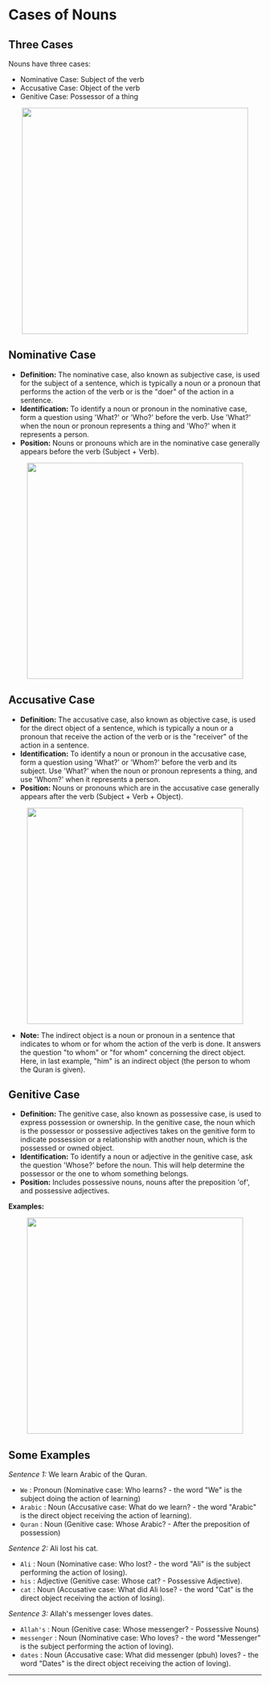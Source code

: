 # Cases of Nouns

## Three Cases
Nouns have three cases:
- Nominative Case: Subject of the verb
- Accusative Case: Object of the verb
- Genitive Case: Possessor of a thing

<p align="center">
  <img src="https://github.com/mdfnam/QnA/assets/156814846/b3a1e706-e9fc-43ca-88a0-b91ea075bad6" width="450">
</p>

## Nominative Case
- **Definition:** The nominative case, also known as subjective case, is used for the subject of a sentence, which is typically a noun or a pronoun that performs the action of the verb or is the "doer" of the action in a sentence.
- **Identification:** To identify a noun or pronoun in the nominative case, form a question using 'What?' or 'Who?' before the verb. Use 'What?' when the noun or pronoun represents a thing and 'Who?' when it represents a person.
- **Position:** Nouns or pronouns which are in the nominative case generally appears before the verb (Subject + Verb).

<p align="center">
  <img src="https://github.com/mdfnam/QnA/assets/156814846/2df80c03-4c2f-44a6-806c-1b58d66d02ef" width="430">
</p>

## Accusative Case
- **Definition:** The accusative case, also known as objective case, is used for the direct object of a sentence, which is typically a noun or a pronoun that receive the action of the verb or is the "receiver" of the action in a sentence.
- **Identification:** To identify a noun or pronoun in the accusative case, form a question using 'What?' or 'Whom?' before the verb and its subject. Use 'What?' when the noun or pronoun represents a thing, and use 'Whom?' when it represents a person.
- **Position:** Nouns or pronouns which are in the accusative case generally appears after the verb (Subject + Verb + Object).

<p align="center">
  <img src="https://github.com/mdfnam/QnA/assets/156814846/6857e2e0-cc89-46d3-b0d2-d57643ed7b41" width="430">
</p>

- **Note:** The indirect object is a noun or pronoun in a sentence that indicates to whom or for whom the action of the verb is done. It answers the question "to whom" or "for whom" concerning the direct object. Here, in last example, "him" is an indirect object (the person to whom the Quran is given).

## Genitive Case
- **Definition:** The genitive case, also known as possessive case, is used to express possession or ownership. In the genitive case, the noun which is the possessor or possessive adjectives takes on the genitive form to indicate possession or a relationship with another noun, which is the possessed or owned object.
- **Identification:** To identify a noun or adjective in the genitive case, ask the question 'Whose?' before the noun. This will help determine the possessor or the one to whom something belongs.
- **Position:** Includes possessive nouns, nouns after the preposition 'of', and possessive adjectives.

**Examples:**
<p align="center">
  <img src="https://github.com/mdfnam/QnA/assets/156814846/ad8677f3-5aa3-45a8-a6c8-c5d15d64c308" width="430">
</p>

## Some Examples
*Sentence 1:* We learn Arabic of the Quran.
- `We` : Pronoun (Nominative case: Who learns? - the word "We" is the subject doing the action of learning)
- `Arabic` : Noun (Accusative case: What do we learn? - the word "Arabic" is the direct object receiving the action of learning).
- `Quran` : Noun (Genitive case: Whose Arabic? - After the preposition of possession)

*Sentence 2:* Ali lost his cat.
- `Ali` : Noun (Nominative case: Who lost? -  the word "Ali" is the subject performing the action of losing).
- `his` : Adjective (Genitive case: Whose cat? - Possessive Adjective).
- `cat` : Noun (Accusative case: What did Ali lose? - the word "Cat" is the direct object receiving the action of losing).

*Sentence 3:* Allah's messenger loves dates.
- `Allah's` : Noun (Genitive case: Whose messenger? - Possessive Nouns)
- `messenger` : Noun (Nominative case: Who loves? - the word "Messenger" is the subject performing the action of loving).
- `dates` : Noun (Accusative case: What did messenger (pbuh) loves? - the word "Dates" is the direct object receiving the action of loving).

---
